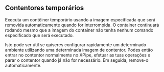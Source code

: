 ## Contentores temporários

Executa um contêiner temporário usando a imagem especificada que será removida automaticamente quando for interrompida. O container continuará rodando mesmo que a imagem do container não tenha nenhum comando especificado que será executado.

Isto pode ser útil se quiseres configurar rapidamente um determinado ambiente utilizando uma determinada imagem de contentor. Podes então entrar no contentor normalmente no XPipe, efetuar as tuas operações e parar o contentor quando já não for necessário. Em seguida, remove-o automaticamente.